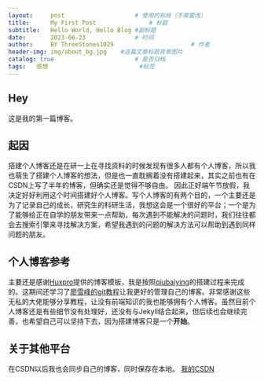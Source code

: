```yaml
---
layout:     post   				    # 使用的布局（不需要改）
title:      My First Post 				# 标题 
subtitle:   Hello World, Hello Blog #副标题
date:       2023-06-23 				# 时间
author:     BY ThreeStones1029 						# 作者
header-img: img/about_bg.jpg 	#这篇文章标题背景图片
catalog: true 						# 是否归档
tags:	感想							#标签
---
```


## Hey
这是我的第一篇博客。
## 起因
搭建个人博客还是在研一上在寻找资料的时候发现有很多人都有个人博客，所以我也萌生了搭建个人博客的想法，但是也一直耽搁着没有搭建起来，其实之前也有在CSDN上写了半年的博客，但确实还是觉得不够自由。
因此正好端午节放假，我决定好好利用这个时间搭建好个人博客。写个人博客的有两个目的，一个主要还是为了记录自己的成长，研究生的科研生活，我想这会是一个很好的平台；一个是为了能够给正在自学的朋友带来一点帮助，每次遇到不能解决的问题时，我们往往都会去搜索引擎来寻找解决方案，希望我遇到的问题的解决方法可以帮助到遇到同样问题的朋友。
## 个人博客参考
主要还是感谢[Huxpro](https://github.com/huxpro)提供的博客模板，我是按照[qiubaiying](https://github.com/qiubaiying)的搭建过程来完成的。这期间还学习了[廖雪峰的git教程](https://www.liaoxuefeng.com/wiki/896043488029600)让我更好的管理自己的博客。非常感谢这些无私的大佬能够分享教程，让没有前端知识的我也能够拥有个人博客。虽然目前个人博客还是有些细节没有处理好，还没有与Jekyll结合起来，但后续也会继续完善，也希望自己可以坚持下去，因为搭建博客只是一个**开始**。
## 关于其他平台
在CSDN以后我也会同步自己的博客，同时保存在本地。
[我的CSDN](https://blog.csdn.net/SL1029_?spm=1000.2115.3001.5343)
